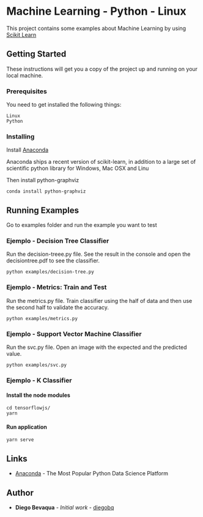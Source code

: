 # Machine Learning - Python - Linux

This project contains some examples about Machine Learning by using [Scikit Learn](http://scikit-learn.org/stable/)

## Getting Started

These instructions will get you a copy of the project up and running on your local machine.

### Prerequisites

You need to get installed the following things:

```
Linux
Python
```

### Installing

Install [Anaconda](https://www.anaconda.com/download/#linux)

Anaconda ships a recent version of scikit-learn, 
in addition to a large set of scientific python library for Windows, Mac OSX and Linu

Then install python-graphviz

```
conda install python-graphviz
```

## Running Examples

Go to examples folder and run the example you want to test

### Ejemplo - Decision Tree Classifier

Run the decision-treee.py file. See the result in the console and open the decisiontree.pdf to see the classifier.

```
python examples/decision-tree.py 
```

### Ejemplo - Metrics: Train and Test

Run the metrics.py  file. Train classifier using the half of data and then use the second half to validate the accuracy.

```
python examples/metrics.py 
```

### Ejemplo - Support Vector Machine Classifier

Run the svc.py file. Open an image with the expected and the predicted value.

```
python examples/svc.py
```

### Ejemplo - K  Classifier

#### Install the node modules

```
cd tensorflowjs/
yarn
```

#### Run application

```
yarn serve
```

## Links

* [Anaconda](https://www.anaconda.com/) - The Most Popular Python Data Science Platform

## Author

* **Diego Bevaqua** - *Initial work* - [diegobq](https://github.com/diegobq)
